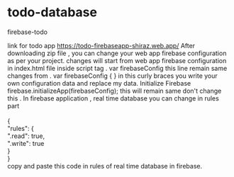 # todo-database
firebase-todo

link for todo app https://todo-firebaseapp-shiraz.web.app/
After downloading zip file , you can change your web app  firebase configuration as per your project. 
changes will start from web app  firebase configuration in index.html file inside script tag . var firebaseConfig this line remain same changes from .
 var firebaseConfig { } in this  curly braces  you write your own configuration data and replace my data.
  Initialize Firebase firebase.initializeApp(firebaseConfig); this will remain same don't change this .
 In firebase application , real time database you can change in rules part <br>
<br>{
 <br> "rules": {
   <br> ".read": true,
  <br>  ".write": true
<br>  }
<br>}
<br>copy and paste this code in rules of real time database in firebase.
<br>
